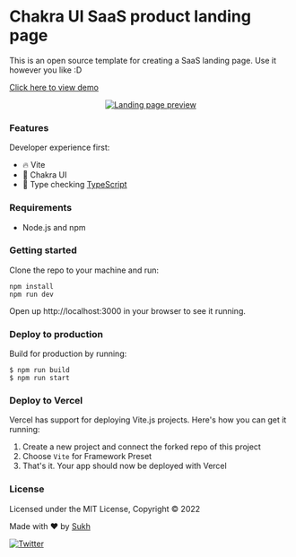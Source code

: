 # Chakra UI SaaS product landing page 
This is an open source template for creating a SaaS landing page. Use it however you like :D

<a href="https://chakra-ui-landing-page.vercel.app/">Click here to view demo</a>

<p align="center">
  <a href="https://launchman.cc"><img src="https://pbs.twimg.com/media/FVVcQd1WUAA2YOx?format=jpg&name=4096x4096" alt="Landing page preview"></a>
</p>

### Features

Developer experience first:

- 🔥 Vite
- 🎨 Chakra UI
- 🎉 Type checking [TypeScript](https://www.typescriptlang.org)

### Requirements

- Node.js and npm

### Getting started

Clone the repo to your machine and run:

```
npm install
npm run dev
```

Open up http://localhost:3000 in your browser to see it running.

### Deploy to production

Build for production by running:

```
$ npm run build
$ npm run start
```

### Deploy to Vercel

Vercel has support for deploying Vite.js projects. Here's how you can get it running:

1. Create a new project and connect the forked repo of this project
2. Choose `Vite` for Framework Preset
3. That's it. Your app should now be deployed with Vercel

### License

Licensed under the MIT License, Copyright © 2022

Made with ♥ by [Sukh](https://launchman.cc)

[![Twitter](https://img.shields.io/twitter/url/https/twitter.com/thisissukh_.svg?style=social&label=Follow%20%40Sukh)](https://twitter.com/thisissukh_)

